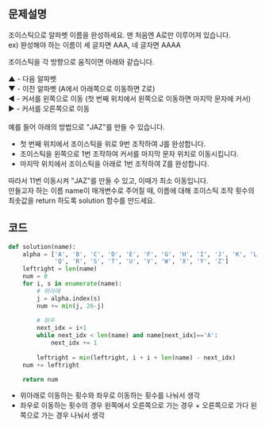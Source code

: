 ## 문제설명
조이스틱으로 알파벳 이름을 완성하세요. 맨 처음엔 A로만 이루어져 있습니다.    
ex) 완성해야 하는 이름이 세 글자면 AAA, 네 글자면 AAAA    

조이스틱을 각 방향으로 움직이면 아래와 같습니다.

▲ - 다음 알파벳    
▼ - 이전 알파벳 (A에서 아래쪽으로 이동하면 Z로)    
◀ - 커서를 왼쪽으로 이동 (첫 번째 위치에서 왼쪽으로 이동하면 마지막 문자에 커서)    
▶ - 커서를 오른쪽으로 이동    
<br>
예를 들어 아래의 방법으로 "JAZ"를 만들 수 있습니다.
- 첫 번째 위치에서 조이스틱을 위로 9번 조작하여 J를 완성합니다.    
- 조이스틱을 왼쪽으로 1번 조작하여 커서를 마지막 문자 위치로 이동시킵니다.    
- 마지막 위치에서 조이스틱을 아래로 1번 조작하여 Z를 완성합니다.    


따라서 11번 이동시켜 "JAZ"를 만들 수 있고, 이때가 최소 이동입니다.    
만들고자 하는 이름 name이 매개변수로 주어질 때, 이름에 대해 조이스틱 조작 횟수의 최솟값을 return 하도록 solution 함수를 만드세요.

## 코드
```python
def solution(name):
    alpha = ['A', 'B', 'C', 'D', 'E', 'F', 'G', 'H', 'I', 'J', 'K', 'L', 'M', 'N', 'O', 'P',
             'Q', 'R', 'S', 'T', 'U', 'V', 'W', 'X', 'Y', 'Z']
    leftright = len(name)
    num = 0
    for i, s in enumerate(name):
        # 위아래
        j = alpha.index(s)
        num += min(j, 26-j)
        
        # 좌우
        next_idx = i+1
        while next_idx < len(name) and name[next_idx]=='A':
            next_idx += 1
        
        leftright = min(leftright, i + i + len(name) - next_idx)
    num += leftright

    return num
```

- 위아래로 이동하는 횟수와 좌우로 이동하는 횟수를 나눠서 생각
- 좌우로 이동하는 횟수의 경우 왼쪽에서 오른쪽으로 가는 경우 + 오른쪽으로 가다 왼쪽으로 가는 경우 나눠서 생각
